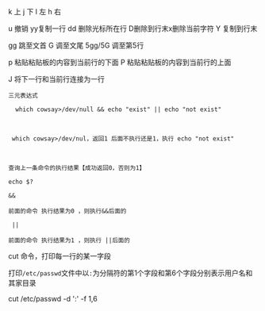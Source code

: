 k 上
j 下
l 左
h 右


u 撤销
yy复制一行
dd 删除光标所在行
D删除到行末x删除当前字符
Y 复制到行末

gg 跳至文首
G 调至文尾
5gg/5G 调至第5行

p 粘贴粘贴板的内容到当前行的下面
P 粘贴粘贴板的内容到当前行的上面

J 将下一行和当前行连接为一行





```
三元表达式

  which cowsay>/dev/null && echo "exist" || echo "not exist" 



 which cowsay>/dev/nul，返回1 后面不执行还是1，执行 echo "not exist" 



查询上一条命令的执行结果【成功返回0，否则为1】

echo $?

&&

前面的命令 执行结果为0 ，则执行&&后面的

 ||

前面的命令 执行结果为1 ，则执行 ||后面的
```



cut 命令，打印每一行的某一字段

 打印`/etc/passwd`文件中以`:`为分隔符的第1个字段和第6个字段分别表示用户名和其家目录 

 cut /etc/passwd -d ':' -f 1,6 